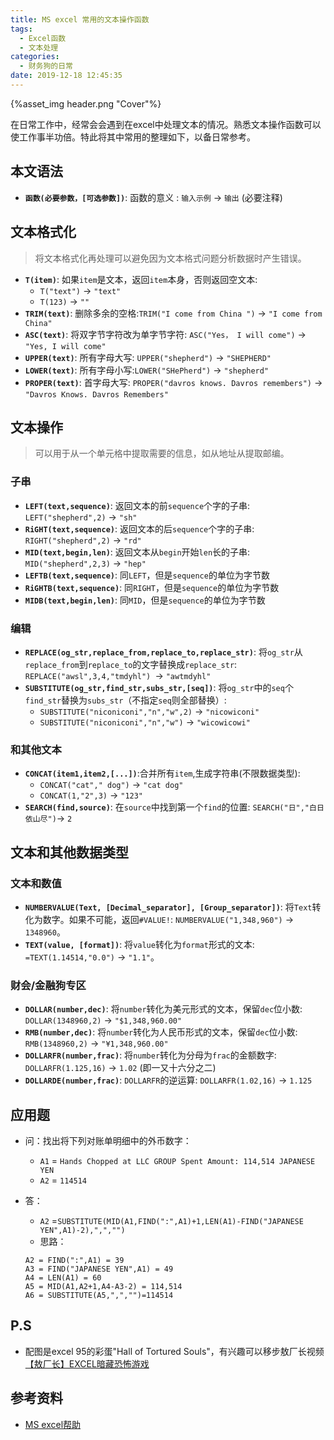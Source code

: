 ```yaml
---
title: MS excel 常用的文本操作函数
tags:
  - Excel函数
  - 文本处理
categories:
  - 财务狗的日常
date: 2019-12-18 12:45:35
---
```


<!--在此处插入头图-->
{%asset_img header.png "Cover"%}

<!--在此处插入概述-->
在日常工作中，经常会会遇到在excel中处理文本的情况。熟悉文本操作函数可以使工作事半功倍。特此将其中常用的整理如下，以备日常参考。

<!--more-->

<!--以下为正文-->

## 本文语法
- **`函数(必要参数，[可选参数])`**: 函数的意义 : `输入示例` -> `输出` (必要注释)

## 文本格式化
> 将文本格式化再处理可以避免因为文本格式问题分析数据时产生错误。

- **`T(item)`**: 如果`item`是文本，返回`item`本身，否则返回空文本:
  - `T("text")` -> `"text"`
  -  `T(123)` -> `""`
- **`TRIM(text)`**: 删除多余的空格:`TRIM("I come from China ")` -> `"I come from China"`
- **`ASC(text)`**: 将双字节字符改为单字节字符: `ASC("Yes， I will come")` -> `"Yes, I will come"`
- **`UPPER(text)`**: 所有字母大写: `UPPER("shepherd")` -> `"SHEPHERD"`
- **`LOWER(text)`**: 所有字母小写:`LOWER("SHePherd")` -> `"shepherd"`
- **`PROPER(text)`**: 首字母大写: `PROPER("davros knows. Davros remembers")` -> `"Davros Knows. Davros Remembers"`

## 文本操作
> 可以用于从一个单元格中提取需要的信息，如从地址从提取邮编。
### 子串
- **`LEFT(text,sequence)`**: 返回文本的前`sequence`个字的子串: `LEFT("shepherd",2)` -> `"sh"`
- **`RiGHT(text,sequence)`**: 返回文本的后`sequence`个字的子串: `RIGHT("shepherd",2)` -> `"rd"`
- **`MID(text,begin,len)`**: 返回文本从`begin`开始`len`长的子串: `MID("shepherd",2,3)` -> `"hep"`
- **`LEFTB(text,sequence)`**: 同`LEFT`，但是`sequence`的单位为字节数
- **`RiGHTB(text,sequence)`**: 同`RIGHT`，但是`sequence`的单位为字节数
- **`MIDB(text,begin,len)`**: 同`MID`，但是`sequence`的单位为字节数

### 编辑
- **`REPLACE(og_str,replace_from,replace_to,replace_str)`**: 将`og_str`从`replace_from`到`replace_to`的文字替换成`replace_str`: `REPLACE("awsl",3,4,"tmdyhl") `-> `"awtmdyhl"`
- **`SUBSTITUTE(og_str,find_str,subs_str,[seq])`**: 将`og_str`中的`seq`个`find_str`替换为`subs_str`（不指定`seq`则全部替换）: 
   - `SUBSTITUTE("niconiconi","n","w",2)` -> `"nicowiconi"`
   - `SUBSTITUTE("niconiconi","n","w")` -> `"wicowicowi"`

### 和其他文本
- **`CONCAT(item1,item2,[...])`**:合并所有`item`,生成字符串(不限数据类型):
   - `CONCAT("cat"," dog")` -> `"cat dog"`
   - `CONCAT(1,"2",3)` -> `"123"`
- **`SEARCH(find,source)`**: 在`source`中找到第一个`find`的位置: `SEARCH("日","白日依山尽")`-> `2`
  
## 文本和其他数据类型

### 文本和数值
- **`NUMBERVALUE(Text, [Decimal_separator], [Group_separator])`**: 将`Text`转化为数字。如果不可能，返回`#VALUE!`: `NUMBERVALUE("1,348,960")` -> `1348960`。
- **`TEXT(value, [format])`**: 将`value`转化为`format`形式的文本: `=TEXT(1.14514,"0.0")` -> `"1.1"`。
### 财会/金融狗专区
- **`DOLLAR(number,dec)`**: 将`number`转化为美元形式的文本，保留`dec`位小数: `DOLLAR(1348960,2)` -> `"$1,348,960.00"`
- **`RMB(number,dec)`**: 将`number`转化为人民币形式的文本，保留`dec`位小数: `RMB(1348960,2)` -> `"¥1,348,960.00"`
- **`DOLLARFR(number,frac)`**: 将`number`转化为分母为`frac`的金额数字: `DOLLARFR(1.125,16)` -> `1.02` (即一又十六分之二)
- **`DOLLARDE(number,frac)`**: `DOLLARFR`的逆运算: `DOLLARFR(1.02,16)` -> `1.125` 

## 应用题
- 问：找出将下列对账单明细中的外币数字：
    - `A1` = `Hands Chopped at LLC GROUP Spent Amount: 114,514 JAPANESE YEN`
    - `A2` = `114514`
    
- 答： 
    - `A2` =`SUBSTITUTE(MID(A1,FIND(":",A1)+1,LEN(A1)-FIND("JAPANESE YEN",A1)-2),",","") `
    - 思路：
    ```excel
    A2 = FIND(":",A1) = 39
    A3 = FIND("JAPANESE YEN",A1) = 49
    A4 = LEN(A1) = 60
    A5 = MID(A1,A2+1,A4-A3-2) = 114,514
    A6 = SUBSTITUTE(A5,",","")=114514  
    ```

## P.S
- 配图是excel 95的彩蛋"Hall of Tortured Souls"，有兴趣可以移步敖厂长视频 [【敖厂长】EXCEL暗藏恐怖游戏](https://www.bilibili.com/video/av3446850)

## 参考资料
- [MS excel帮助](https://support.office.com/zh-cn/article/dollarfr-%e5%87%bd%e6%95%b0-0835d163-3023-4a33-9824-3042c5d4f495?NS=EXCEL&Version=90&SysLcid=2052&UiLcid=2052&AppVer=ZXL900&HelpId=xlmain11.chm60492&ui=zh-CN&rs=zh-CN&ad=CN)
